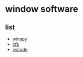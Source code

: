 # window software

## list

* [winspy](https://sourceforge.net/projects/winspyex/)
* [hfs](https://www.rejetto.com/hfs/)
* [vscode](https://aka.ms/win32-x64-user-stable)

